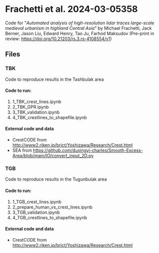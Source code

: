# Frachetti et al. 2024-03-05358
Code for "*Automated analysis of high-resolution lidar traces large-scale medieval urbanism in highland Central Asia*" by Michael Frachetti, Jack Berner, Jason Liu, Edward Henry, Tao Ju, Farhod Maksudov (Pre-print in review: https://doi.org/10.21203/rs.3.rs-4108554/v1)

## Files
### TBK
Code to reproduce results in the Tashbulak area
#### Code to run:
1. 1_TBK_crest_lines.ipynb
2. 2_TBK_GPR.ipynb
3. 3_TBK_validation.ipynb
4. 4_TBK_crestlines_to_shapefile.ipynb
#### External code and data
- CrestCODE from http://www2.riken.jp/brict/Yoshizawa/Research/Crest.html
- SEA from https://github.com/duxingyi-charles/Smooth-Excess-Area/blob/main/IO/convert_input_2D.py

### TGB
Code to reproduce results in the Tugunbulak area
#### Code to run:
1. 1_TGB_crest_lines.ipynb
2. 2_prepare_human_vs_crest_lines.ipynb
3. 3_TGB_validation.ipynb
4. 4_TGB_crestlines_to_shapefile.ipynb
#### External code and data
- CrestCODE from http://www2.riken.jp/brict/Yoshizawa/Research/Crest.html
